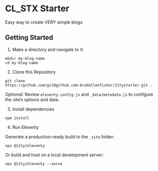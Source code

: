 # CL_STX Starter
Easy way to create VERY simple blogs

## Getting Started

1. Make a directory and navigate to it:

```
mkdir my-blog-name
cd my-blog-name
```

2. Clone this Repository

```
git clone https://github.com/git@github.com:bradallenfisher/11tystarter.git .
```

_Optional:_ Review `eleventy.config.js` and `_data/metadata.js` to configure the site’s options and data.

3. Install dependencies

```
npm install
```

4. Run Eleventy

Generate a production-ready build to the `_site` folder:

```
npx @11ty/eleventy
```

Or build and host on a local development server:

```
npx @11ty/eleventy --serve
```


